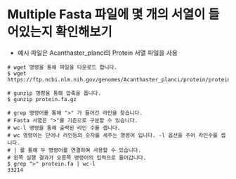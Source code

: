 # Multiple Fasta 파일에 몇 개의 서열이 들어있는지 확인해보기
- 예시 파일은 Acanthaster_planci의 Protein 서열 파일을 사용

```
# wget 명령을 통해 파일을 다운로드 합니다.
$ wget https://ftp.ncbi.nlm.nih.gov/genomes/Acanthaster_planci/protein/protein.fa.gz

# gunzip 명령을 통해 압축을 풉니다.
$ gunzip protein.fa.gz

# grep 명령어를 통해 ">" 가 들어간 라인을 찾습니다.
# Fasta 서열은 ">"를 기준으로 구분할 수 있습니다.
# wc-l 명령을 통해 출력된 라인 수를 셉니다.
# wc 명령어는 단어나 라인등의 숫자를 세주는 명령어 입니다. -l 옵션을 주어 라인수를 셉니다.
# | 를 통해 두 명령어를 연결하여 사용할 수 있습니다.
# 왼쪽 실행 결과가 오른쪽 명령어의 입력으로 들어갑니다.
$ grep ">" protein.fa | wc-l
33214
```